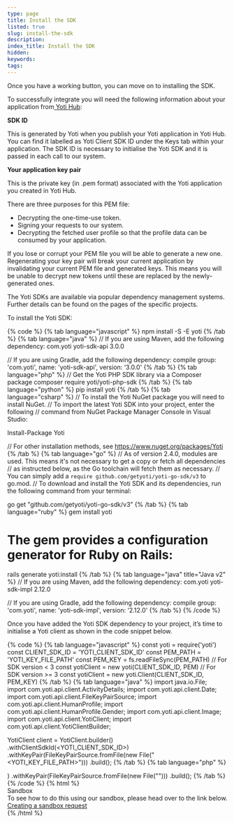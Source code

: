 ```yaml
---
type: page
title: Install the SDK
listed: true
slug: install-the-sdk
description: 
index_title: Install the SDK
hidden: 
keywords: 
tags: 
---
```


Once you have a working button, you can move on to installing the SDK. 

To successfully integrate you will need the following information about your application from[ Yoti Hub](https://hub.yoti.com/login):

**SDK ID**

This is generated by Yoti when you publish your Yoti application in Yoti Hub. You can find it labelled as Yoti Client SDK ID under the Keys tab within your application. The SDK ID is necessary to initialise the Yoti SDK and it is passed in each call to our system.

**Your application key pair**

This is the private key (in .pem format) associated with the Yoti application you created in Yoti Hub.

There are three purposes for this PEM file:

- Decrypting the one-time-use token.
- Signing your requests to our system.
- Decrypting the fetched user profile so that the profile data can be consumed by your application.

If you lose or corrupt your PEM file you will be able to generate a new one. Regenerating your key pair will break your current application by invalidating your current PEM file and generated keys. This means you will be unable to decrypt new tokens until these are replaced by the newly-generated ones.

The Yoti SDKs are available via popular dependency management systems. Further details can be found on the pages of the specific projects.

To install the Yoti SDK:

{% code %}
{% tab language="javascript" %}
npm install -S -E yoti
{% /tab %}
{% tab language="java" %}
// If you are using Maven, add the following dependency:
<dependency>
    <groupId>com.yoti</groupId>
    <artifactId>yoti-sdk-api</artifactId>
    <version>3.0.0</version>
</dependency>

// If you are using Gradle, add the following dependency:
compile group: 'com.yoti', name: 'yoti-sdk-api', version: ‘3.0.0'
{% /tab %}
{% tab language="php" %}
// Get the Yoti PHP SDK library via a Composer package
composer require yoti/yoti-php-sdk
{% /tab %}
{% tab language="python" %}
pip install yoti
{% /tab %}
{% tab language="csharp" %}
// To install the Yoti NuGet package you will need to install NuGet.
// To import the latest Yoti SDK into your project, enter the following
// command from NuGet Package Manager Console in Visual Studio:

Install-Package Yoti

// For other installation methods, see https://www.nuget.org/packages/Yoti
{% /tab %}
{% tab language="go" %}
// As of version 2.4.0, modules are used. This means it's not necessary to get a copy or fetch all dependencies 
// as instructed below, as the Go toolchain will fetch them as necessary. 
// You can simply add a `require github.com/getyoti/yoti-go-sdk/v3` to go.mod.
// To download and install the Yoti SDK and its dependencies, run the following command from your terminal:

go get "github.com/getyoti/yoti-go-sdk/v3”
{% /tab %}
{% tab language="ruby" %}
gem install yoti

# The gem provides a configuration generator for Ruby on Rails:
rails generate yoti:install
{% /tab %}
{% tab language="java" title="Java v2" %}
// If you are using Maven, add the following dependency:
<dependency>
    <groupId>com.yoti</groupId>
    <artifactId>yoti-sdk-impl</artifactId>
    <version>2.12.0</version>
</dependency>

// If you are using Gradle, add the following dependency:
compile group: 'com.yoti', name: 'yoti-sdk-impl', version: ‘2.12.0'
{% /tab %}
{% /code %}

Once you have added the Yoti SDK dependency to your project, it’s time to initialise a Yoti client as shown in the code snippet below.

{% code %}
{% tab language="javascript" %}
const yoti = require('yoti')
const CLIENT_SDK_ID = 'YOTI_CLIENT_SDK_ID'
const PEM_PATH = 'YOTI_KEY_FILE_PATH'
const PEM_KEY = fs.readFileSync(PEM_PATH)
// For SDK version < 3
const yotiClient = new yoti(CLIENT_SDK_ID, PEM)
// For SDK version >= 3
const yotiClient = new yoti.Client(CLIENT_SDK_ID, PEM_KEY)
{% /tab %}
{% tab language="java" %}
import java.io.File;
import com.yoti.api.client.ActivityDetails;
import com.yoti.api.client.Date;
import com.yoti.api.client.FileKeyPairSource;
import com.yoti.api.client.HumanProfile;
import com.yoti.api.client.HumanProfile.Gender;
import com.yoti.api.client.Image;
import com.yoti.api.client.YotiClient;
import com.yoti.api.client.YotiClientBuilder;

YotiClient client = YotiClient.builder()
    .withClientSdkId(<YOTI_CLIENT_SDK_ID>)
    .withKeyPair(FileKeyPairSource.fromFile(new File("<YOTI_KEY_FILE_PATH>")))
    .build();
{% /tab %}
{% tab language="php" %}
<?php
require_once './vendor/autoload.php';
$client = new \Yoti\YotiClient('YOTI_CLIENT_SDK_ID', 'YOTI_KEY_FILE_PATH');
{% /tab %}
{% tab language="python" %}
from yoti_python_sdk import Client

client = Client(YOTI_CLIENT_SDK_ID, YOTI_KEY_FILE_PATH)
{% /tab %}
{% tab language="csharp" %}
const string SDK_ID = "YOTI_CLIENT_SDK_ID";
const string PEM_PATH = "YOTI_KEY_FILE_PATH";

var privateKeyStream = System.IO.File.OpenText(PEM_PATH);
var yotiClient = new YotiClient(SDK_ID, privateKeyStream);
{% /tab %}
{% tab language="go" %}
sdkID := "YOTI_CLIENT_SDK_ID";
key, _ := ioutil.ReadFile("YOTI_KEY_FILE_PATH")

client, err := yoti.NewClient(sdkId, key)
{% /tab %}
{% tab language="ruby" %}
Yoti.configuration do |c|
  c.yoti_client_sdk_id = ENV['YOTI_CLIENT_SDK_ID']
  c.yoti_key_file_path = ENV['YOTI_KEY_FILE_PATH']
end
# or
Yoti.configuration do |c|
  c.yoti_client_sdk_id = ENV['YOTI_CLIENT_SDK_ID']
  c.yoti_key = ENV['YOTI_KEY']
end
# Where *YOTI_KEY* is an environment variable that stores the content of the secret key:
# YOTI_KEY="-----BEGIN RSA PRIVATE KEY-----\nMIIEp…"
{% /tab %}
{% tab language="java" title="Java v2" %}
import java.io.File;
import com.yoti.api.client.ActivityDetails;
import com.yoti.api.client.Date;
import com.yoti.api.client.FileKeyPairSource;
import com.yoti.api.client.HumanProfile;
import com.yoti.api.client.HumanProfile.Gender;
import com.yoti.api.client.Image;
import com.yoti.api.client.YotiClient;
import com.yoti.api.client.YotiClientBuilder;

YotiClient client = YotiClientBuilder.newInstance()
    .forApplication(<YOTI_CLIENT_SDK_ID>)
    .withKeyPair(FileKeyPairSource.fromFile(new File("<YOTI_KEY_FILE_PATH>")))
    .build();
{% /tab %}
{% /code %}

{% html %}
<div class="alert-SAND">
    <div class="alert-title" id="SAND">
      Sandbox
    </div>
    <div class="alert-text">
       To see how to do this using our sandbox, please head over to the link below.
    </div>
    <div class="alert-links"> 
        <a target="_self" href="https://developers.yoti.com/yoti-app/sandbox#creating-a-sandbox-request">Creating a sandbox request</a>
    </div>
</div>
{% /html %}